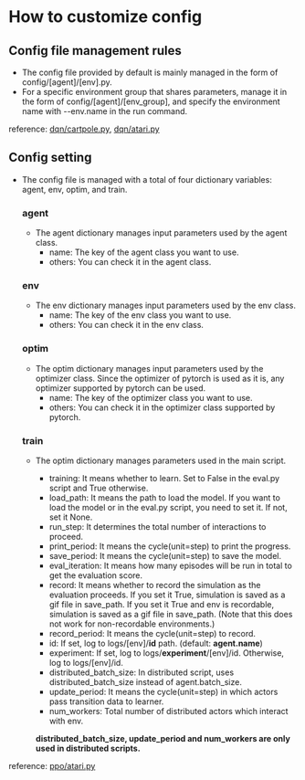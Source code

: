 # How to customize config

## Config file management rules
- The config file provided by default is mainly managed in the form of config/\[agent\]/\[env\].py. 
- For a specific environment group that shares parameters, manage it in the form of config/\[agent\]/\[env_group\], and specify the environment name with --env.name in the run command.

reference: [dqn/cartpole.py](./dqn/cartpole.py), [dqn/atari.py](./dqn/atari.py)

## Config setting
- The config file is managed with a total of four dictionary variables: agent, env, optim, and train. 

  ### agent
    - The agent dictionary manages input parameters used by the agent class. 
      - name: The key of the agent class you want to use.
      - others: You can check it in the agent class.
  
  ### env
    - The env dictionary manages input parameters used by the env class. 
      - name: The key of the env class you want to use.
      - others: You can check it in the env class.
  
  ### optim
    - The optim dictionary manages input parameters used by the optimizer class. Since the optimizer of pytorch is used as it is, any optimizer supported by pytorch can be used.
      - name: The key of the optimizer class you want to use.
      - others: You can check it in the optimizer class supported by pytorch.
  
  ### train
    - The optim dictionary manages parameters used in the main script.
      - training: It means whether to learn. Set to False in the eval.py script and True otherwise.
      - load_path: It means the path to load the model. If you want to load the model or in the eval.py script, you need to set it. If not, set it None.
      - run_step: It determines the total number of interactions to proceed.
      - print_period: It means the cycle(unit=step) to print the progress.
      - save_period: It means the cycle(unit=step) to save the model.
      - eval_iteration: It means how many episodes will be run in total to get the evaluation score.
      - record: It means whether to record the simulation as the evaluation proceeds. If you set it True, simulation is saved as a gif file in save_path. If you set it True and env is recordable, simulation is saved as a gif file in save_path. (Note that this does not work for non-recordable environments.)
      - record_period: It means the cycle(unit=step) to record.
      - id: If set, log to logs/\[env\]/__id__ path. (default: __agent.name__)
      - experiment: If set, log to logs/__experiment__/\[env\]/id. Otherwise, log to logs/\[env\]/id.
      - distributed_batch_size: In distributed script, uses distributed_batch_size instead of agent.batch_size.
      - update_period: It means the cycle(unit=step) in which actors pass transition data to learner.
      - num_workers: Total number of distributed actors which interact with env.

      __distributed_batch_size, update_period and num_workers are only used in distributed  scripts.__

reference: [ppo/atari.py](./ppo/atari.py)